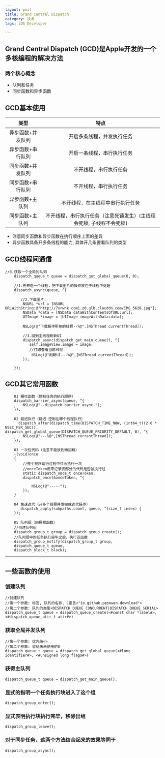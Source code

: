 ```yaml
---
layout: post
title: Grand Central Dispatch
category: 技术
tags: iOS Developer

---
```


## Grand Central Dispatch (GCD)是Apple开发的一个多核编程的解决方法

### 两个核心概念

- 队列和任务
- 同步函数和异步函数
    
## GCD基本使用

|类型|特点|
|:--:|:--:|
|异步函数+并发队列|开启多条线程，并发执行任务|
|异步函数+串行队列|开启一条线程，串行执行任务|
|同步函数+并发队列|不开线程，串行执行任务|
|同步函数+串行队列|不开线程，串行执行任务|
|异步函数+主队列|不开线程，在主线程中串行执行任务|
|同步函数+主队列|不开线程，串行执行任务（注意死锁发生）(主线程会死锁, 子线程不会死锁)|

* 注意同步函数和异步函数在执行顺序上面的差异
* 异步函数具备开多条线程的能力, 具体开几条要看队列的类型
    
## GCD线程间通信

```objc
//0.获取一个全局的队列
    dispatch_queue_t queue = dispatch_get_global_queue(0, 0);

    //1.先开启一个线程，把下载图片的操作放在子线程中处理
    dispatch_async(queue, ^{

       //2.下载图片
        NSURL *url = [NSURL URLWithString:@"http://7xrwnk.com1.z0.glb.clouddn.com/IMG_5628.jpg"];
        NSData *data = [NSData dataWithContentsOfURL:url];
        UIImage *image = [UIImage imageWithData:data];

        NSLog(@"下载操作所在的线程--%@",[NSThread currentThread]);

        //3.回到主线程刷新UI
        dispatch_async(dispatch_get_main_queue(), ^{
           self.imageView.image = image;
           //打印查看当前线程
            NSLog(@"刷新UI---%@",[NSThread currentThread]);
        });

    });
```

## GCD其它常用函数

```objc
    01 栅栏函数（控制任务的执行顺序）
    dispatch_barrier_async(queue, ^{
        NSLog(@"--dispatch_barrier_async-");
    });

    02 延迟执行（延迟·控制在哪个线程执行）
      dispatch_after(dispatch_time(DISPATCH_TIME_NOW, (int64_t)(2.0 * NSEC_PER_SEC)), dispatch_get_global_queue(DISPATCH_QUEUE_PRIORITY_DEFAULT, 0), ^{
        NSLog(@"---%@",[NSThread currentThread]);
    });

    03 一次性代码（注意不能放到懒加载）
    -(void)once
    {
        //整个程序运行过程中只会执行一次
        //onceToken用来记录该部分的代码是否被执行过
        static dispatch_once_t onceToken;
        dispatch_once(&onceToken, ^{

            NSLog(@"-----");
        });
    }

    04 快速迭代（开多个线程并发完成迭代操作）
       dispatch_apply(subpaths.count, queue, ^(size_t index) {
    });

    05 队列组（同栅栏函数）
    //创建队列组
    dispatch_group_t group = dispatch_group_create();
    //队列组中的任务执行完毕之后，执行该函数
    dispatch_group_notify(dispatch_group_t group,
    dispatch_queue_t queue,
    dispatch_block_t block);
```

---

## 一些函数的使用

### 创建队列

```objc
//创建队列
//第一个参数: 标签, 队列的名称, C语言<"io.github.pesowen.download">
//第二个参数: 队列的类型<DISPATCH_QUEUE_CONCURRENT|DISPATCH_QUEUE_SERIAL>
dispatch_queue_t queue = dispatch_queue_create(<#const char *label#>, <#dispatch_queue_attr_t attr#>)
```

### 获取全局并发队列

```objc
//第一个参数: 优先级<>
//第二个参数: 留给未来使用的0
dispatch_queue_t queue = dispatch_get_global_queue(<#long identifier#>, <#unsigned long flags#>)
```

### 获得主队列

`dispatch_queue_t queue = dispatch_get_main_queue();`

### 显式的指明一个任务执行块进入了这个组

`dispatch_group_enter();`

### 显式表明执行块执行完毕，移除出组

`dispatch_group_leave();`

### 对于同步任务，这两个方法结合起来的效果等同于

`dispatch_group_async();`
